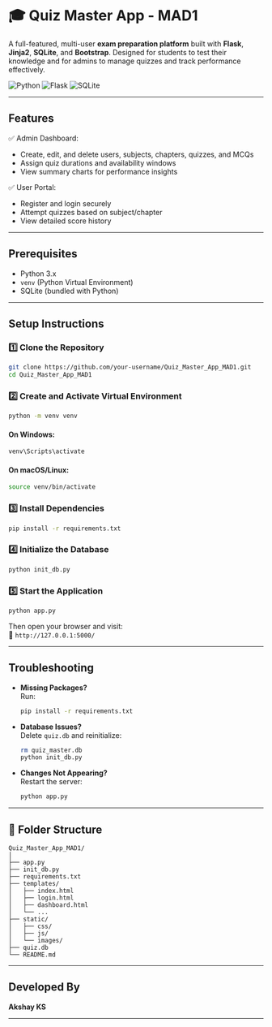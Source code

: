 
# 🎓 Quiz Master App - MAD1

A full-featured, multi-user **exam preparation platform** built with **Flask**, **Jinja2**, **SQLite**, and **Bootstrap**. Designed for students to test their knowledge and for admins to manage quizzes and track performance effectively.

![Python](https://img.shields.io/badge/Python-3.x-blue.svg) ![Flask](https://img.shields.io/badge/Flask-Framework-lightgrey) ![SQLite](https://img.shields.io/badge/SQLite-DB-green)

---

## Features

✅ Admin Dashboard:  
- Create, edit, and delete users, subjects, chapters, quizzes, and MCQs  
- Assign quiz durations and availability windows  
- View summary charts for performance insights  

✅ User Portal:  
- Register and login securely  
- Attempt quizzes based on subject/chapter  
- View detailed score history  

---

## Prerequisites

- Python 3.x  
- `venv` (Python Virtual Environment)  
- SQLite (bundled with Python)

---

## Setup Instructions

### 1️⃣ Clone the Repository
```bash
git clone https://github.com/your-username/Quiz_Master_App_MAD1.git
cd Quiz_Master_App_MAD1
```

### 2️⃣ Create and Activate Virtual Environment
```bash
python -m venv venv
```

#### On Windows:
```bash
venv\Scripts\activate
```
#### On macOS/Linux:
```bash
source venv/bin/activate
```

### 3️⃣ Install Dependencies
```bash
pip install -r requirements.txt
```

### 4️⃣ Initialize the Database
```bash
python init_db.py
```

### 5️⃣ Start the Application
```bash
python app.py
```

Then open your browser and visit:  
📍 `http://127.0.0.1:5000/`

---

## Troubleshooting

- **Missing Packages?**  
  Run:
  ```bash
  pip install -r requirements.txt
  ```

- **Database Issues?**  
  Delete `quiz.db` and reinitialize:
  ```bash
  rm quiz_master.db
  python init_db.py
  ```

- **Changes Not Appearing?**  
  Restart the server:
  ```bash
  python app.py
  ```

---

## 📁 Folder Structure
```
Quiz_Master_App_MAD1/
│
├── app.py
├── init_db.py
├── requirements.txt
├── templates/
│   ├── index.html
│   ├── login.html
│   ├── dashboard.html
│   └── ...
├── static/
│   ├── css/
│   ├── js/
│   └── images/
├── quiz.db
└── README.md
```

---

## Developed By

**Akshay KS**  

---
